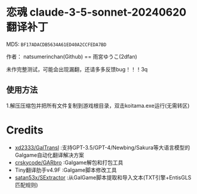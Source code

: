 # 恋魂 claude-3-5-sonnet-20240620 翻译补丁

MD5: `BF17ADACDB5634A61ED40A2CCFEDA7BD`

作者： natsumerinchan(Github) == 雨宮ゆうこ(2dfan)

未作完整测试，可能会出现漏翻，还请多多反馈bug！！！3q

## 使用方法
1.解压压缩包并把所有文件复制到游戏根目录，双击koitama.exe运行(无需转区)

# Credits

- [xd2333/GalTransl](https://github.com/xd2333/GalTransl.git) :支持GPT-3.5/GPT-4/Newbing/Sakura等大语言模型的Galgame自动化翻译解决方案
- [crskycode/GARbro](https://github.com/crskycode/GARbro) :Galgame解包和打包工具
- Tiny翻译肋手v4.9F :Galgame脚本修改工具
- [satan53x/SExtractor](https://github.com/satan53x/SExtractor.git) :从GalGame脚本提取和导入文本(TXT引擎+EntisGLS匹配规则)
